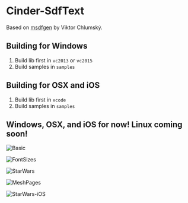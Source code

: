 # Cinder-SdfText
Based on [msdfgen](https://github.com/Chlumsky/msdfgen) by Viktor Chlumský.

## Building for Windows
1. Build lib first in ```vc2013``` or ```vc2015```
1. Build samples in ```samples```

## Building for OSX and iOS
1. Build lib first in ```xcode```
1. Build samples in ```samples```

## Windows, OSX, and iOS for now! Linux coming soon!

![Basic](https://cdn-standard.discourse.org/uploads/libcinder/optimized/1X/6550b3422474c85a7c46b4bc83c02c1a06bcf7e8_1_626x500.png)

![FontSizes](https://cdn-standard.discourse.org/uploads/libcinder/original/1X/a12d8f8322b86763859022e6f25bfd4b54815828.png)

![StarWars](https://cdn-standard.discourse.org/uploads/libcinder/optimized/1X/4743384cafd790e1bbcbf102288a2623b78c376c_1_690x404.png)

![MeshPages](http://discourse.libcinder.org/uploads/libcinder/original/1X/e411bb26f85e2f82d361c187d183cc11c97b04b3.png)

![StarWars-iOS](https://cdn-standard.discourse.org/uploads/libcinder/original/1X/fe3847ea996e890334f109de30780a8fcd30ff51.png)
